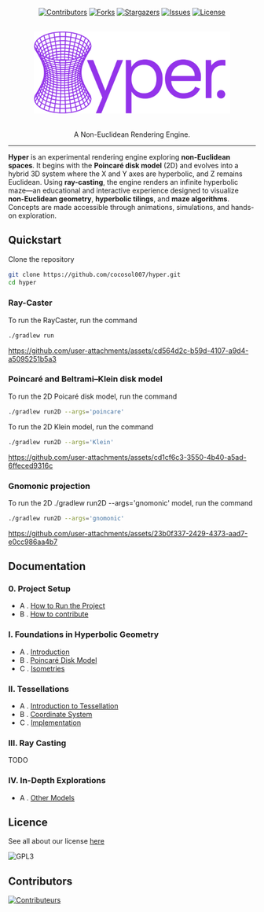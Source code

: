 <a id="readme-top"></a>
<div align="center">

[![Contributors][contributors-shield]][contributors-url]
[![Forks][forks-shield]][forks-url]
[![Stargazers][stars-shield]][stars-url]
[![Issues][issues-shield]][issues-url]
[![License][license-shield]][license-url]

</div>

<!-- PROJECT LOGO -->
<br />
<div align="center">
  <img src="docs/logo.svg" width="400">
  <p align="center">
    <br />
    A Non-Euclidean Rendering Engine.
  </p>
</div>

---

**Hyper** is an experimental rendering engine exploring **non-Euclidean spaces**. It begins with the **Poincaré disk model** (2D) and evolves into a hybrid 3D system where the X and Y axes are hyperbolic, and Z remains Euclidean. Using **ray-casting**, the engine renders an infinite hyperbolic maze—an educational and interactive experience designed to visualize **non-Euclidean geometry**, **hyperbolic tilings**, and **maze algorithms**. Concepts are made accessible through animations, simulations, and hands-on exploration.

## Quickstart

Clone the repository
```bash
git clone https://github.com/cocosol007/hyper.git
cd hyper
```

### Ray-Caster

To run the RayCaster, run the command 
```bash
./gradlew run
```

https://github.com/user-attachments/assets/cd564d2c-b59d-4107-a9d4-a5095251b5a3

### Poincaré and Beltrami–Klein disk model

To run the 2D Poicaré disk model, run the command 
```bash
./gradlew run2D --args='poincare'
```

To run the 2D Klein model, run the command
```bash
./gradlew run2D --args='Klein'
```

https://github.com/user-attachments/assets/cd1cf6c3-3550-4b40-a5ad-6ffeced9316c

### Gnomonic projection

To run the 2D ./gradlew run2D --args='gnomonic'
 model, run the command
```bash
./gradlew run2D --args='gnomonic'
```

https://github.com/user-attachments/assets/23b0f337-2429-4373-aad7-e0cc986aa4b7

## Documentation

### 0. Project Setup
- A . [How to Run the Project](docs/running-the-project.md)
- B . [How to contribute](.github/CONTRIBUTING.md)

### I. Foundations in Hyperbolic Geometry
- A . [Introduction](docs/I/introduction.md)  
- B . [Poincaré Disk Model](docs/I/basic-mathematics-in-the-poincare-disk-model.md)  
- C . [Isometries](docs/I/isometries.md)

### II. Tessellations
- A . [Introduction to Tessellation](docs/II/introduction_to_tesslation.md)
- B . [Coordinate System](docs/II/coordinates_system.md)
- C . [Implementation](docs/II/implementation.md)

### III. Ray Casting
TODO

### IV. In-Depth Explorations
- A . [Other Models](docs/IV/other_models.md)

## Licence

See all about our license [here](/LICENCE)

![GPL3](https://upload.wikimedia.org/wikipedia/commons/c/cb/GPLv3_Logo_filled.png)

## Contributors

[![Contributeurs](https://contrib.rocks/image?repo=cocosol007/hyper)](https://github.com/cocosol007/hyper/graphs/contributors)

[contributors-shield]: https://img.shields.io/github/contributors/cocosol007/hyper.svg?style=for-the-badge

[contributors-url]: https://github.com/cocosol007/hyper/graphs/contributors

[forks-shield]: https://img.shields.io/github/forks/cocosol007/hyper.svg?style=for-the-badge

[forks-url]: https://github.com/cocosol007/hyper/network/members

[stars-shield]: https://img.shields.io/github/stars/cocosol007/hyper.svg?style=for-the-badge

[stars-url]: https://github.com/cocosol007/hyper/stargazers

[issues-shield]: https://img.shields.io/github/issues/cocosol007/hyper.svg?style=for-the-badge

[issues-url]: https://github.com/cocosol007/hyper/issues

[license-shield]: https://img.shields.io/github/license/cocosol007/hyper.svg?style=for-the-badge

[license-url]: https://github.com/cocosol007/hyper/blob/main/LICENCE
